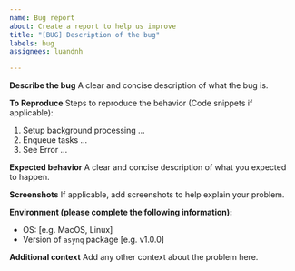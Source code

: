 ```yaml
---
name: Bug report
about: Create a report to help us improve
title: "[BUG] Description of the bug"
labels: bug
assignees: luandnh

---
```


**Describe the bug**
A clear and concise description of what the bug is.

**To Reproduce**
Steps to reproduce the behavior (Code snippets if applicable):
1. Setup background processing ...
2. Enqueue tasks ...
3. See Error ...

**Expected behavior**
A clear and concise description of what you expected to happen.

**Screenshots**
If applicable, add screenshots to help explain your problem.

**Environment (please complete the following information):**
 - OS: [e.g. MacOS, Linux]
 - Version of `asynq` package [e.g. v1.0.0]

**Additional context**
Add any other context about the problem here.
